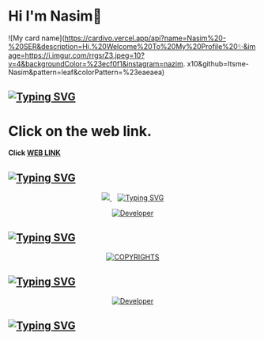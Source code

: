 # Hi I'm Nasim👋
![My card name](https://cardivo.vercel.app/api?name=Nasim%20-%20SER&description=Hi,%20Welcome%20To%20My%20Profile%20✨&image=https://i.imgur.com/rrgsrZ3.jpeg=10?v=4&backgroundColor=%23ecf0f1&instagram=nazim. x10&github=Itsme-Nasim&pattern=leaf&colorPattern=%23eaeaea)
## [![Typing SVG](https://readme-typing-svg.herokuapp.com?font=Rockstar-ExtraBold&color=000000&lines=LINK+OF+MY;WEBSITE)](https://git.io/typing-svg)

 </a>
</p>

# Click on the web link.

**Click [WEB LINK](https://Leoboy30.github.io)**

## [![Typing SVG](https://readme-typing-svg.herokuapp.com?font=Rockstar-ExtraBold&color=000000&lines=FOLLOW+ME+IN;INSTAGRAM+U+HAVE+ANY;DOUBT'S+ASK+TO+ME😍🖐)](https://git.io/typing-svg)

 </a>
</p>

<p align="center">
  <a href="https://instagram.com/nazim.x10">
    <img src="https://img.shields.io/badge/Instagram-E4405F?style=for-the-badge&logo=instagram&logoColor=white" />
  </a>&nbsp;&nbsp;
  <a

## [![Typing SVG](https://readme-typing-svg.herokuapp.com?font=Rockstar-ExtraBold&color=000000&lines=AUTHOR+OF+THIS;REPOSITORY+AND+WEB)](https://git.io/typing-svg)

 </a>
</p>

<p align="center">
  <a href="https://github.com/Leoboy30"><img title="Developer" src="https://img.shields.io/badge/Author-Nasim%20-red.svg?style=for-the-badge&logo=github" /></a>
</p>

## [![Typing SVG](https://readme-typing-svg.herokuapp.com?font=Rockstar-ExtraBold&color=000000&lines=COPYRIGHTS+NASIM)](https://git.io/typing-svg)

 </a>
</p>

<p align="center">
  <a href="https://github.com/Leoboy30"><img title="COPYRIGHTS" src="https://img.shields.io/badge/COPYRIGHT-Nasim%20-red.svg?style=for-the-badge&logo=github" /></a>
</p>

## [![Typing SVG](https://readme-typing-svg.herokuapp.com?font=Rockstar-ExtraBold&color=000000&lines=USED+LANGUAGE'S)](https://git.io/typing-svg)

 </a>
</p>

<p align="center">
  <a href="https://github.com/Leoboy30"><img title="Developer" src="https://img.shields.io/badge/USED LANGUAGES IN THIS REPO-JAVASCRIPT,SCSS,CSS,HTML -red.svg?style=for-the-badge&logo=github" /></a>
</p>

## [![Typing SVG](https://readme-typing-svg.herokuapp.com?font=Rockstar-ExtraBold&color=000000&lines=THANK+YOU💖)](https://git.io/typing-svg)

 </a>
</p>
